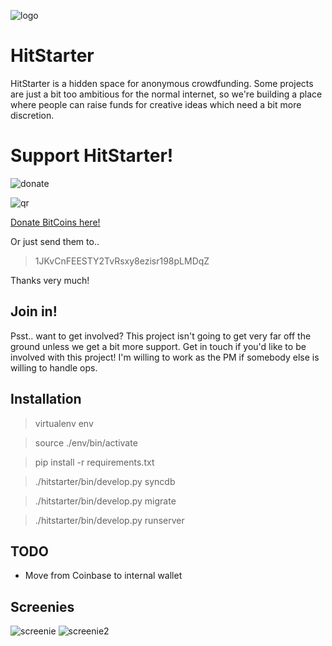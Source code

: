 ![logo](http://i.imgur.com/3MLMXfI.png)

HitStarter
==========

 HitStarter is a hidden space for anonymous crowdfunding. Some projects are just a bit too ambitious for the normal
 internet, so we're building a place where people can raise funds for creative ideas which need a bit more discretion.

# Support HitStarter!

![donate](http://i.imgur.com/FX1NBgT.png)

![qr](http://i.imgur.com/ugFaf22.png)

[Donate BitCoins here!](https://coinbase.com/checkouts/0215a35080d1c331b12eb76ddd018380)

Or just send them to..
>    1JKvCnFEESTY2TvRsxy8ezisr198pLMDqZ

Thanks very much!

## Join in!

Psst.. want to get involved? This project isn't going to get very far off the ground unless we get a bit more support.
Get in touch if you'd like to be involved with this project! I'm willing to work as the PM if somebody else is
willing to handle ops.

## Installation

>    virtualenv env

>    source ./env/bin/activate

>    pip install -r requirements.txt

>    ./hitstarter/bin/develop.py syncdb

>    ./hitstarter/bin/develop.py migrate

>    ./hitstarter/bin/develop.py runserver

## TODO

* Move from Coinbase to internal wallet

## Screenies

![screenie](http://i.imgur.com/AjD2n27.png)
![screenie2](http://i.imgur.com/m75Ekti.png)
